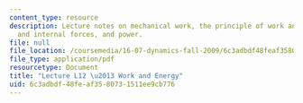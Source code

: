 ```yaml
---
content_type: resource
description: Lecture notes on mechanical work, the principle of work and energy, external
  and internal forces, and power.
file: null
file_location: /coursemedia/16-07-dynamics-fall-2009/6c3adbdf48feaf3580731511ee9cb776_MIT16_07F09_Lec12.pdf
file_type: application/pdf
resourcetype: Document
title: "Lecture L12 \u2013 Work and Energy"
uid: 6c3adbdf-48fe-af35-8073-1511ee9cb776
---
```

